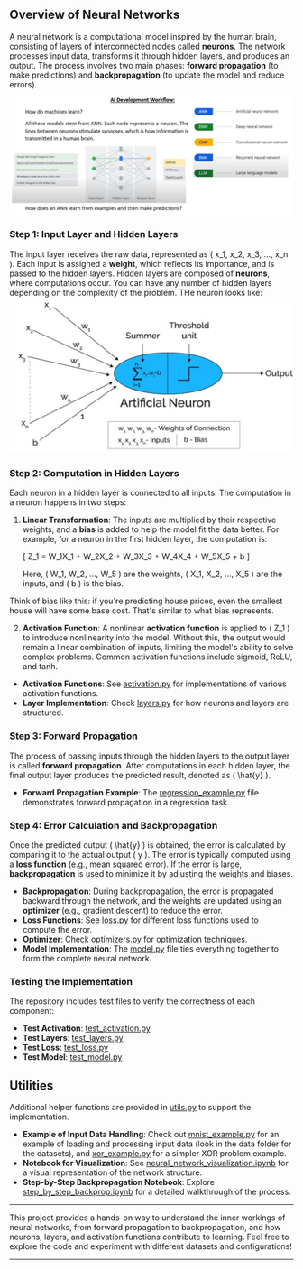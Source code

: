 ## Overview of Neural Networks

A neural network is a computational model inspired by the human brain, consisting of layers of interconnected nodes called **neurons**. The network processes input data, transforms it through hidden layers, and produces an output. The process involves two main phases: **forward propagation** (to make predictions) and **backpropagation** (to update the model and reduce errors).

![AI workflow](images/image-1.png)

### Step 1: Input Layer and Hidden Layers
The input layer receives the raw data, represented as \( x_1, x_2, x_3, ..., x_n \). Each input is assigned a **weight**, which reflects its importance, and is passed to the hidden layers. Hidden layers are composed of **neurons**, where computations occur. You can have any number of hidden layers depending on the complexity of the problem. THe neuron looks like:
![neuron](image.png)

### Step 2: Computation in Hidden Layers
Each neuron in a hidden layer is connected to all inputs. The computation in a neuron happens in two steps:

1. **Linear Transformation**: The inputs are multiplied by their respective weights, and a **bias** is added to help the model fit the data better. For example, for a neuron in the first hidden layer, the computation is:

   \[
   Z_1 = W_1X_1 + W_2X_2 + W_3X_3 + W_4X_4 + W_5X_5 + b
   \]

   Here, \( W_1, W_2, ..., W_5 \) are the weights, \( X_1, X_2, ..., X_5 \) are the inputs, and \( b \) is the bias.

Think of bias like this: if you're predicting house prices, even the smallest house will have some base cost. That's similar to what bias represents.

2. **Activation Function**: A nonlinear **activation function** is applied to \( Z_1 \) to introduce nonlinearity into the model. Without this, the output would remain a linear combination of inputs, limiting the model's ability to solve complex problems. Common activation functions include sigmoid, ReLU, and tanh.

- **Activation Functions**: See [activation.py](src/activation.py) for implementations of various activation functions.
- **Layer Implementation**: Check [layers.py](src/layers.py) for how neurons and layers are structured.

### Step 3: Forward Propagation
The process of passing inputs through the hidden layers to the output layer is called **forward propagation**. After computations in each hidden layer, the final output layer produces the predicted result, denoted as \( \hat{y} \).

- **Forward Propagation Example**: The [regression_example.py](examples/regression_example.py) file demonstrates forward propagation in a regression task.

### Step 4: Error Calculation and Backpropagation
Once the predicted output \( \hat{y} \) is obtained, the error is calculated by comparing it to the actual output \( y \). The error is typically computed using a **loss function** (e.g., mean squared error). If the error is large, **backpropagation** is used to minimize it by adjusting the weights and biases.

- **Backpropagation**: During backpropagation, the error is propagated backward through the network, and the weights are updated using an **optimizer** (e.g., gradient descent) to reduce the error.
- **Loss Functions**: See [loss.py](src/loss.py) for different loss functions used to compute the error.
- **Optimizer**: Check [optimizers.py](src/optimizers.py) for optimization techniques.
- **Model Implementation**: The [model.py](src/model.py) file ties everything together to form the complete neural network.

### Testing the Implementation
The repository includes test files to verify the correctness of each component:
- **Test Activation**: [test_activation.py](tests/test_activation.py)
- **Test Layers**: [test_layers.py](tests/test_layers.py)
- **Test Loss**: [test_loss.py](tests/test_loss.py)
- **Test Model**: [test_model.py](tests/test_model.py)

## Utilities
Additional helper functions are provided in [utils.py](src/utils.py) to support the implementation.


- **Example of Input Data Handling**: Check out [mnist_example.py](examples/mnist_example.py) for an example of loading and processing input data (look in the data folder for the datasets), and [xor_example.py](examples/xor_example.py) for a simpler XOR problem example.
- **Notebook for Visualization**: See [neural_network_visualization.ipynb](notebooks/neural_network_visualization.ipynb) for a visual representation of the network structure.
- **Step-by-Step Backpropagation Notebook**: Explore [step_by_step_backprop.ipynb](notebooks/step_by_step_backprop.ipynb) for a detailed walkthrough of the process.


---

This project provides a hands-on way to understand the inner workings of neural networks, from forward propagation to backpropagation, and how neurons, layers, and activation functions contribute to learning. Feel free to explore the code and experiment with different datasets and configurations!

---